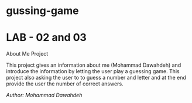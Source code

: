 # gussing-game


# LAB - 02 and 03

About Me Project

This project gives an information about me (Mohammad Dawahdeh) and introduce the information by letting the user play a guessing game. This project also asking the user to  to  guess a number and letter and at the end provide the user the number of correct answers.

*Author: Mohammad Dawahdeh*
